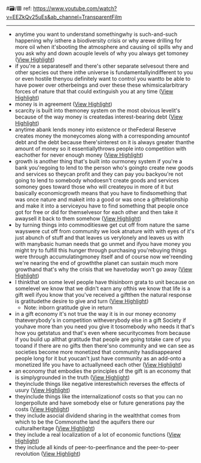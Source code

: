 #🗃/🟥 
ref: 
https://www.youtube.com/watch?v=EEZkQv25uEs&ab_channel=TransparentFilm

---

- anytime you want to understand somethingwhy is such-and-such happening why isthere a biodiversity crisis or why arewe drilling for more oil when it'sbooting the atmosphere and causing oil
  spills why and you ask why and down acouple levels of why you always get tomoney ([View Highlight](https://read.readwise.io/read/01gqyvc02w2h67zsfxp3w2ev96))
- if you're a separateself and there's other separate selvesout there and other species out there inthe universe is fundamentallyindifferent to you or even hostile thenyou definitely want to control you wantto be able to have power over otherbeings and over these these whimsicalarbitrary forces of nature that that
  could extinguish you at any time ([View Highlight](https://read.readwise.io/read/01gqyvefadvqd97zdp5c914xgr))
- money is in agreement ([View Highlight](https://read.readwise.io/read/01gqyvggetkxzffps92q2qnnn4))
- scarcity is built into themoney system on the most obvious levelit's because of the way money is createdas interest-bearing debt ([View Highlight](https://read.readwise.io/read/01gqyvhvwfn2fm7cpj7a2xagcd))
- anytime abank lends money into existence or theFederal Reserve creates money the moneycomes along with a corresponding amountof debt and the debt because there'sinterest on it is always greater thanthe amount of money so it essentiallythrows people into competition with eachother for never enough money ([View Highlight](https://read.readwise.io/read/01gqyvjs9gnck6zvkaex3n1day))
- growth is
  another thing that's built into ourmoney system if you're a bank you'regoing to lend to the person who's goingto create new goods and services so theycan profit and they can pay you backyou're not going to lend to somebody whodoesn't create goods and services somoney goes toward those who will createyou in more of it but basically economicgrowth means that you have to findsomething that was once nature and makeit into a good or was once a giftrelationship and make it into a serviceyou have to find something that people
  once got for free or did for themselvesor for each other and then take it awaysell it back to them somehow ([View Highlight](https://read.readwise.io/read/01gqyvm11zd0jv686g55g743pp))
- by turning things into commoditieswe get cut off from nature the same wayswere cut off from community we look atnature with with eyes of it's just abunch of stuff and that leaves us verylonely and leaves us with with manybasic human needs that go unmet and ifyou have money you might try to fulfill
  this hunger through purchasing you'rebuying things were through accumulatingmoney itself and of course now we'reending we're nearing the end of growththe planet can sustain much more growthand that's why the crisis that we havetoday won't go away ([View Highlight](https://read.readwise.io/read/01gqyvn2g1frvdxjftg4ex7zrd))
- I thinkthat on some level people have thisinborn grata to unit because on somelevel we know that we didn't earn any ofthis we know that life is a gift well ifyou know that you've received a giftthen the natural response is gratitudethe desire to give and turn ([View Highlight](https://read.readwise.io/read/01gqyvrt0v2xa9eym2z7rq5dac))
    - Note: inborn gratitude
      give in return
- in a gift economy it's not true the way
  it is in our money economy thateverybody's in competition witheverybody else in a gift Society if youhave more than you need you give it tosomebody who needs it that's how you getstatus and that's even where securitycomes from because if you build up allthat gratitude that people are going totake care of you tooand if there are no gifts then there'sno community and we can see as societies
  become more monetized that community hasdisappeared people long for it but youcan't just have community as an add-onto a monetized life you have to actuallyneed each other ([View Highlight](https://read.readwise.io/read/01gqyvt45g3y2wwsg2gdztb079))
- an economy that embodies the principles
  of the gift is an economy that is simplygrounded in the truth ([View Highlight](https://read.readwise.io/read/01gqyvx49jxpr1tevta34jjbkg))
- theyinclude things like negative interestwhich reverses the effects of usury ([View Highlight](https://read.readwise.io/read/01gqyvxhj6y4jvg2t24t504xgf))
- theyinclude things like the internalizationof costs so that you can no longerpollute and have somebody else or future
  generations pay the costs ([View Highlight](https://read.readwise.io/read/01gqyvxngxn7cbgeaaatk9tw80))
- they include asocial dividend sharing in the wealththat comes from which to be the Commonsthe land the aquifers there our culturalheritage ([View Highlight](https://read.readwise.io/read/01gqyvxwwvr5xf5sg52yq573gj))
- they include a real localization of a lot of economic functions ([View Highlight](https://read.readwise.io/read/01gqyvxzsd7d0c0g90kjq58gwn))
- they include all kinds of peer-to-peerfinance and the peer-to-peer revolution ([View Highlight](https://read.readwise.io/read/01gqyvy56kqa1fkmr4h0955djc))

